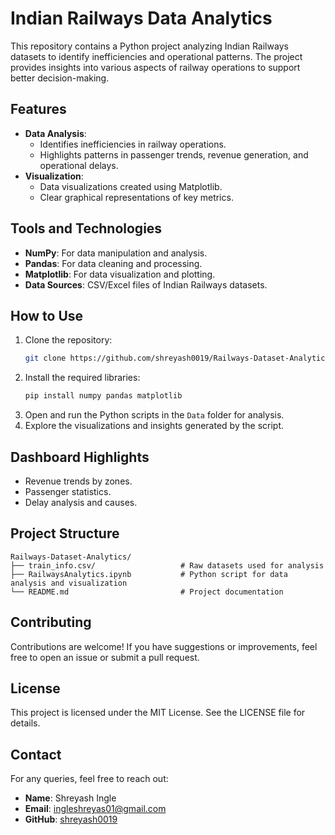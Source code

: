 
# Indian Railways Data Analytics

This repository contains a Python project analyzing Indian Railways datasets to identify inefficiencies and operational patterns. The project provides insights into various aspects of railway operations to support better decision-making.

## Features

- **Data Analysis**: 
  - Identifies inefficiencies in railway operations.
  - Highlights patterns in passenger trends, revenue generation, and operational delays.
- **Visualization**:
  - Data visualizations created using Matplotlib.
  - Clear graphical representations of key metrics.

## Tools and Technologies

- **NumPy**: For data manipulation and analysis.
- **Pandas**: For data cleaning and processing.
- **Matplotlib**: For data visualization and plotting.
- **Data Sources**: CSV/Excel files of Indian Railways datasets.

## How to Use

1. Clone the repository:
   ```bash
   git clone https://github.com/shreyash0019/Railways-Dataset-Analytics.git
   ```
2. Install the required libraries:
   ```bash
   pip install numpy pandas matplotlib
   ```
3. Open and run the Python scripts in the `Data` folder for analysis.
4. Explore the visualizations and insights generated by the script.

## Dashboard Highlights

- Revenue trends by zones.
- Passenger statistics.
- Delay analysis and causes.

## Project Structure

```
Railways-Dataset-Analytics/
├── train_info.csv/                   # Raw datasets used for analysis
├── RailwaysAnalytics.ipynb           # Python script for data analysis and visualization
└── README.md                         # Project documentation
```

## Contributing

Contributions are welcome! If you have suggestions or improvements, feel free to open an issue or submit a pull request.

## License

This project is licensed under the MIT License. See the LICENSE file for details.

## Contact

For any queries, feel free to reach out:

- **Name**: Shreyash Ingle
- **Email**: [ingleshreyas01@gmail.com](mailto:ingleshreyas01@gmail.com)
- **GitHub**: [shreyash0019](https://github.com/shreyash0019)
